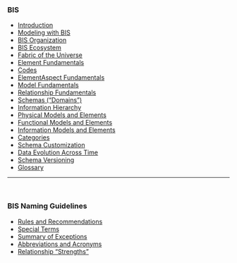 ### BIS

- [Introduction](./index.md)
- [Modeling with BIS](./intro/modeling-with-bis.md)
- [BIS Organization](./intro/bis-organization.md)
- [BIS Ecosystem](./intro/bis-ecosystem.md)
- [Fabric of the Universe](./intro/fabric-of-the-universe.md)
- [Element Fundamentals](./intro/element-fundamentals.md)
- [Codes](./intro/codes.md)
- [ElementAspect Fundamentals](./intro/elementaspect-fundamentals.md)
- [Model Fundamentals](./intro/model-fundamentals.md)
- [Relationship Fundamentals](./intro/relationship-fundamentals.md)
- [Schemas (“Domains”)](./intro/schemas-domains.md)
- [Information Hierarchy](./intro/information-hierarchy.md)
- [Physical Models and Elements](./intro/physical-models-and-elements.md)
- [Functional Models and Elements](./intro/functional-models-and-elements.md)
- [Information Models and Elements](./intro/information-models-and-elements.md)
- [Categories](./intro/categories.md)
- [Schema Customization](./intro/schema-customization.md)
- [Data Evolution Across Time](./intro/appendix-a-data-evolution-across-time.md)
- [Schema Versioning](./intro/schema-versioning-and-generations.md)
- [Glossary](./intro/glossary.md)

<!-- TODO: The following are not linked in...?
./domains/*
./intro/analysis-models-and-elements.md
./intro/appendix-c-bis-domain-design-fundamentals.md
./intro/bis-schema-validation.md
./intro/documents.md
./intro/dynamic-data.md
./intro/forms-profiles-and-features.md
./intro/functional-models-and-elements.md
./intro/information-models-and-elements.md
./intro/mixins.md
./intro/requirements.md
./intro/types-instances-and-catalogs.md
./intro/units.md
-->

---

&nbsp;

### BIS Naming Guidelines

- [Rules and Recommendations](./naming-guidelines/rules-and-recommendations.md)
- [Special Terms](./naming-guidelines/special-terms.md)
- [Summary of Exceptions](./naming-guidelines/summary-of-exceptions.md)
- [Abbreviations and Acronyms](./naming-guidelines/standard-abbreviations-and-acronyms.md)
- [Relationship “Strengths”](./naming-guidelines/standard-relationship-strengths-names.md)
